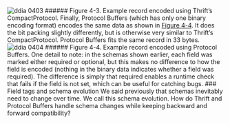 ![ddia 0403](assets/ddia_0403.png) ###### Figure 4-3. Example record encoded using Thrift’s CompactProtocol. Finally, Protocol Buffers (which has only one binary encoding format) encodes the same data as shown
in [Figure 4-4](#fig_encoding_protobuf). It does the bit packing slightly differently, but is otherwise very
similar to Thrift’s CompactProtocol. Protocol Buffers fits the same record in 33 bytes. ![ddia 0404](assets/ddia_0404.png) ###### Figure 4-4. Example record encoded using Protocol Buffers. One detail to note: in the schemas shown earlier, each field was marked either required or optional, but
this makes no difference to how the field is encoded (nothing in the binary data indicates whether a
field was required). The difference is simply that required enables a runtime check that fails if
the field is not set, which can be useful for catching bugs. ### Field tags and schema evolution 
We said previously that schemas inevitably need to change over time. We call this schema
evolution. How do Thrift and Protocol Buffers handle schema changes while keeping backward and
forward compatibility?